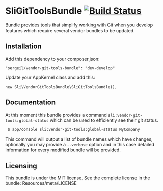# SliGitToolsBundle [![Build Status](https://travis-ci.org/sergeil/SliGitToolsBundle.svg?branch=develop)](https://travis-ci.org/sergeil/SliGitToolsBundle)

Bundle provides tools that simplify working with Git when you develop features which require several vendor bundles
to be updated.

## Installation

Add this dependency to your composer.json:

    "sergeil/vendor-git-tools-bundle": "dev-develop"

Update your AppKernel class and add this:

    new Sli\VendorGitToolsBundle\SliGitToolsBundle(),

## Documentation

At this moment this bundle provides a command `sli:vendor-git-tools:global-status` which can be used to efficiently
see their git status.

     $ app/console sli:vendor-git-tools:global-status MyCompany

This command will output a list of bundle names which have changes, optionally you may provide a `--verbose` option and
in this case detailed information for every modified bundle will be provided.

## Licensing

This bundle is under the MIT license. See the complete license in the bundle:
Resources/meta/LICENSE